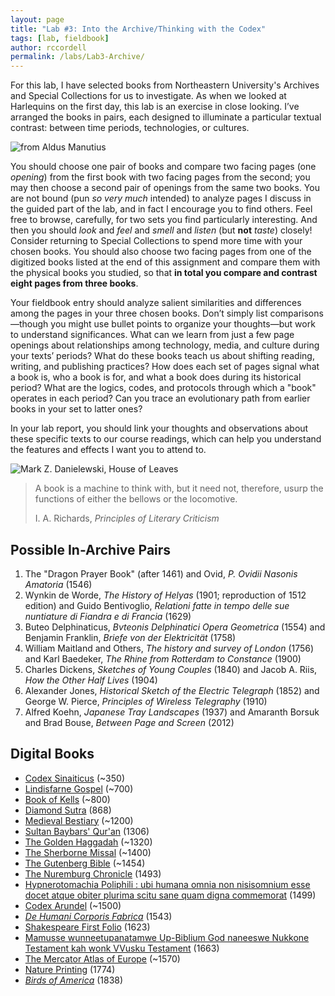 ```yaml
---
layout: page
title: "Lab #3: Into the Archive/Thinking with the Codex"
tags: [lab, fieldbook]
author: rccordell
permalink: /labs/Lab3-Archive/
---
```


For this lab, I have selected books from Northeastern University's Archives and Special Collections for us to investigate. As when we looked at Harlequins on the first day, this lab is an exercise in close looking. I’ve arranged the books in pairs, each designed to illuminate a particular textual contrast: between time periods, technologies, or cultures. 

![from Aldus Manutius](https://s-media-cache-ak0.pinimg.com/originals/8a/89/c2/8a89c22fecf8ff9c419857c469eb95f4.jpg)

You should choose one pair of books and compare two facing pages (one *opening*) from the first book with two facing pages from the second; you may then choose a second pair of openings from the same two books. You are not bound (pun *so very much* intended) to analyze pages I discuss in the guided part of the lab, and in fact I encourage you to find others. Feel free to browse, carefully, for two sets you find particularly interesting. And then you should *look* and *feel* and *smell* and *listen* (but **not** *taste*) closely! Consider returning to Special Collections to spend more time with your chosen books. You should also choose two facing pages from one of the digitized books listed at the end of this assignment and compare them with the physical books you studied, so that **in total you compare and contrast eight pages from three books**.
 
Your fieldbook entry should analyze salient similarities and differences among the pages in your three chosen books. Don’t simply list comparisons—though you might use bullet points to organize your thoughts—but work to understand significances. What can we learn from just a few page openings about relationships among technology, media, and culture during your texts’ periods? What do these books teach us about shifting reading, writing, and publishing practices? How does each set of pages signal what a book is, who a book is for, and what a book does during its historical period? What are the logics, codes, and protocols through which a "book" operates in each period? Can you trace an evolutionary path from earlier books in your set to latter ones?

In your lab report, you should link your thoughts and observations about these specific texts to our course readings, which can help you understand the features and effects I want you to attend to.

![Mark Z. Danielewski, *House of Leaves*](http://stevengharms.com/images/2015/07/31/house_of_leaves2.jpg)

> A book is a machine to think with, but it need not, therefore, usurp the functions of either the bellows or the locomotive.
>  
> I. A. Richards, *Principles of Literary Criticism*

## Possible In-Archive Pairs

1. The "Dragon Prayer Book" (after 1461) and Ovid, *P. Ovidii Nasonis Amatoria* (1546) 
2. Wynkin de Worde, *The History of Helyas* (1901; reproduction of 1512 edition) and Guido Bentivoglio, *Relationi fatte in tempo delle sue nuntiature di Fiandra e di Francia* (1629)
3. Buteo Delphinaticus, *Bvteonis Delphinatici Opera Geometrica* (1554) and Benjamin Franklin, *Briefe von der Elektricität* (1758) 
4. William Maitland and Others, *The history and survey of London* (1756) and Karl Baedeker, *The Rhine from Rotterdam to Constance* (1900)
5. Charles Dickens, *Sketches of Young Couples* (1840) and Jacob A. Riis, *How the Other Half Lives* (1904)
6. Alexander Jones, *Historical Sketch of the Electric Telegraph* (1852) and George W. Pierce, *Principles of Wireless Telegraphy* (1910)
7. Alfred Koehn, *Japanese Tray Landscapes* (1937) and Amaranth Borsuk and Brad Bouse, *Between Page and Screen* (2012)

## Digital Books

+ [Codex Sinaiticus](http://www.bl.uk/turning-the-pages/?id=b00f9a37-422c-4542-bfbd-b97bf3ce7d50&amp;type=book) (~350)
+ [Lindisfarne Gospel](http://www.bl.uk/turning-the-pages/?id=fdbcc772-3e21-468d-8ca1-9c192f0f939c&type=book) (~700)
+ [Book of Kells](http://digitalcollections.tcd.ie/home/index.php?DRIS_ID=MS58_003v) (~800)
+ [Diamond Sutra](http://www.bl.uk/turning-the-pages/?id=1c92bc7e-8acc-49b3-9a27-b5ad8f44230a&amp;type=sd_planar) (868)
+ [Medieval Bestiary](http://www.bl.uk/turning-the-pages/?id=181afc99-df1f-4951-8981-df7e26625850&amp;type=book) (~1200)
+ [Sultan Baybars' Qur'an](http://www.bl.uk/turning-the-pages/?id=0354faf0-a67a-11db-87d3-0050c2490048&amp;type=book) (1306)
+ [The Golden Haggadah](http://www.bl.uk/turning-the-pages/?id=47111807-4e9a-43de-be65-96f49c3d623c&amp;type=book) (~1320)
+ [The Sherborne Missal](http://www.bl.uk/turning-the-pages/?id=181afc99-df1f-4951-8981-df7e26625850&amp;type=book) (~1400)
+ [The Gutenberg Bible](https://www.bl.uk/treasures/gutenberg/search.asp) (~1454)
+ [The Nuremburg Chronicle](https://cudl.lib.cam.ac.uk/view/PR-INC-00000-A-00007-00002-00888/1) (1493)
+ [Hypnerotomachia Poliphili : ubi humana omnia non nisisomnium esse docet atque obiter plurima scitu sane quam digna commemorat](http://diglib.hab.de/wdb.php?dir=inkunabeln/13-1-eth-2f) (1499)
+ [Codex Arundel](http://www.bl.uk/turning-the-pages/?id=758caef0-a664-11db-8b3a-0050c2490048&amp;type=book) (~1500)
+ [*De Humani Corporis Fabrica*](https://cudl.lib.cam.ac.uk/view/PR-CCF-00046-00036/1) (1543)
+ [Shakespeare First Folio](https://cudl.lib.cam.ac.uk/view/PR-SSS-00010-00006/1) (1623)
+ [Mamusse wunneetupanatamwe Up-Biblium God naneeswe Nukkone Testament kah wonk VVusku Testament](https://archive.org/details/mamussewunneetup00elio) (1663)
+ [The Mercator Atlas of Europe](http://www.bl.uk/turning-the-pages/?id=223c7af8-bad6-4282-a684-17bf45bd0311&amp;type=book) (~1570)
+ [Nature Printing](https://cudl.lib.cam.ac.uk/view/MS-ADD-10141/1) (1774)
+ [*Birds of America*](http://www.bl.uk/turning-the-pages/?id=6bf88002-53a1-41e2-bfc6-de66c674355a&amp;type=book) (1838)